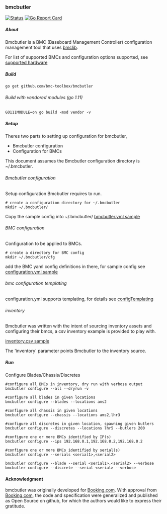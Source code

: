 ### bmcbutler

[![Status](https://api.travis-ci.org/bmc-toolbox/bmcbutler.svg?branch=master)](https://travis-ci.org/bmc-toolbox/bmcbutler)
[![Go Report Card](https://goreportcard.com/badge/github.com/bmc-toolbox/bmcbutler)](https://goreportcard.com/report/github.com/bmc-toolbox/bmcbutler)

##### About

Bmcbutler is a BMC (Baseboard Management Controller) configuration management tool that uses [bmclib](https://github.com/ncode/bmclib).

For list of supported BMCs and configuration options supported, see [supported hardware](https://github.com/bmc-toolbox/bmclib/blob/master/README.md)

##### Build
`go get github.com/bmc-toolbox/bmcbutler`

###### Build with vendored modules (go 1.11)
`GO111MODULE=on go build -mod vendor -v`

##### Setup
Theres two parts to setting up configuration for bmcbutler,

* Bmcbutler configuration
* Configuration for BMCs

This document assumes the Bmcbutler configuration directory is ~/.bmcbutler.

###### Bmcbutler configuration
Setup configuration Bmcbutler requires to run.

```
# create a configuration directory for ~/.bmcbutler
mkdir ~/.bmcbutler/
```
Copy the sample config into ~/.bmcbutler/
[bmcbutler.yml sample](../master/samples/bmcbutler.yml.sample)

###### BMC configuration
Configuration to be applied to BMCs.

```
# create a directory for BMC config
mkdir ~/.bmcbutler/cfg
```
add the BMC yaml config definitions in there, for sample config see [configuration.yml sample](../master/cfg/configuration.yml)

###### bmc configuration templating
configuration.yml supports templating, for details see [configTemplating](../master/docs/configTemplating.md)

###### inventory
Bmcbutler was written with the intent of sourcing inventory assets and configuring their bmcs,
a csv inventory example is provided to play with.

[inventory.csv sample](../master/samples/inventory.csv.sample)

The 'inventory' parameter points Bmcbutler to the inventory source.


##### Run

Configure Blades/Chassis/Discretes

```
#configure all BMCs in inventory, dry run with verbose output
bmcbutler configure --all --dryrun -v

#configure all blades in given locations
bmcbutler configure --blades --locations ams2

#configure all chassis in given locations
bmcbutler configure --chassis --locations ams2,lhr3 

#configure all discretes in given location, spawning given butlers
bmcbutler configure --discretes --locations lhr5 --butlers 200

#configure one or more BMCs identified by IP(s)
bmcbutler configure --ips 192.168.0.1,192.168.0.2,192.168.0.2

#configure one or more BMCs identified by serial(s)
bmcbutler configure --serials <serial1>,<serial2>

bmcbutler configure --blade --serial <serial1>,<serial2> --verbose
bmcbutler configure --discrete --serial <serial> --verbose
```

#### Acknowledgment

bmcbutler was originally developed for [Booking.com](http://www.booking.com).
With approval from [Booking.com](http://www.booking.com), the code and
specification were generalized and published as Open Source on github, for
which the authors would like to express their gratitude.
